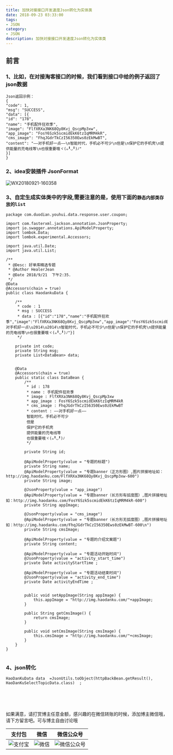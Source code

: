 ```yaml
---
title: 加快对接接口开发速度Json转化为实体类
date: 2018-09-23 03:33:00
tags: 
- JSON
category: 
- JSON
description: 加快对接接口开发速度Json转化为实体类
---
```

<!-- image url 
https://raw.githubusercontent.com/HealerJean123/HealerJean123.github.io/master/blogImages
　　首行缩进
<font color="red">  </font>
-->

## 前言

### 1、比如，在对接淘客接口的时候，我们看到接口中给的例子返回了json数据


```
Json返回示例： 
{ 
"code": 1, 
"msg": "SUCCESS", 
"data": [{ 
"id": "178", 
"name": "手机配件狂欢季", 
"image": "FlfXRXa3NK68Qy8Kvj_QscpMp3xw", 
"app_image": "FosY6Szk5scmidEkK6tzIqMRM4kR", 
"cms_image": "FhqJGdrTkCzI56350Ews0zEkMwBT", 
"content": "——对手机好一点——\n智能时代，手机必不可少\n但是\n保护它的手机壳\n提供能量的充电线等\n也很重要哦ヾ(๑╹◡╹)ﾉ" 
}] 
}
```

### 2、idea安装插件 JsonFormat

![WX20180921-160358](https://raw.githubusercontent.com/HealerJean123/HealerJean123.github.io/master/blogImages/WX20180921-160358.png)

### 3、自定生成实体类中的字段,需要注意的是，使用下面的`静态内部类存放的list`


```
package com.duodian.youhui.data.response.user.coupon;

import com.fasterxml.jackson.annotation.JsonProperty;
import io.swagger.annotations.ApiModelProperty;
import lombok.Data;
import lombok.experimental.Accessors;

import java.util.Date;
import java.util.List;

/**
 * @Desc: 好单库精选专题
 * @Author HealerJean
 * @Date 2018/9/21  下午2:35.
 */
@Data
@Accessors(chain = true)
public class HaodankuData {

    /**
     * code : 1
     * msg : SUCCESS
     * data : [{"id":"178","name":"手机配件狂欢季","image":"FlfXRXa3NK68Qy8Kvj_QscpMp3xw","app_image":"FosY6Szk5scmidEkK6tzIqMRM4kR","cms_image":"FhqJGdrTkCzI56350Ews0zEkMwBT","content":"\u2014\u2014对手机好一点\u2014\u2014\n智能时代，手机必不可少\n但是\n保护它的手机壳\n提供能量的充电线等\n也很重要哦ヾ(๑╹◡╹)ﾉ"}]
     */

    private int code;
    private String msg;
    private List<DataBean> data;


    @Data
    @Accessors(chain = true)
    public static class DataBean {
        /**
         * id : 178
         * name : 手机配件狂欢季
         * image : FlfXRXa3NK68Qy8Kvj_QscpMp3xw
         * app_image : FosY6Szk5scmidEkK6tzIqMRM4kR
         * cms_image : FhqJGdrTkCzI56350Ews0zEkMwBT
         * content : ——对手机好一点——
         智能时代，手机必不可少
         但是
         保护它的手机壳
         提供能量的充电线等
         也很重要哦ヾ(๑╹◡╹)ﾉ
         */

        private String id;

        @ApiModelProperty(value = "专题的标题")
        private String name;
        @ApiModelProperty(value = "专题banner（正方形图）,图片拼接地址如：http://img.haodanku.com/FlfXRXa3NK68Qy8Kvj_QscpMp3xw-600")
        private String image;

        @JsonProperty(value = "app_image")
        @ApiModelProperty(value = "专题banner（长方形有弧度图）,图片拼接地址如：http://img.haodanku.com/FosY6Szk5scmidEkK6tzIqMRM4kR-600")
        private String appImage;

        @JsonProperty(value = "cms_image")
        @ApiModelProperty(value = "专题banner（长方形无弧度图）,图片拼接地址如：http://img.haodanku.com/FhqJGdrTkCzI56350Ews0zEkMwBT-600\n")
        private String cmsImage;

        @ApiModelProperty(value = "专题的介绍文案题")
        private String content;

        @ApiModelProperty(value = "专题活动开始时间")
        @JsonProperty(value = "activity_start_time")
        private Date activityStartTime ;

        @ApiModelProperty(value = "专题活动结束时间")
        @JsonProperty(value = "activity_end_time")
        private Date activityEndTime ;


        public void setAppImage(String appImage) {
            this.appImage = "http://img.haodanku.com/"+appImage;
        }

        public String getCmsImage() {
            return cmsImage;
        }

        public void setCmsImage(String cmsImage) {
            this.cmsImage = "http://img.haodanku.com/"+cmsImage;
        }
    }
}


```

### 4、json转化


```
HaoDanKuData data  =JsonUtils.toObject(httpBackBean.getResult(), HaoDanKuSelectTopicData.class)  ;


```







<br/><br/><br/>
如果满意，请打赏博主任意金额，感兴趣的在微信转账的时候，添加博主微信哦， 请下方留言吧。可与博主自由讨论哦

|支付包 | 微信|微信公众号|
|:-------:|:-------:|:------:|
|![支付宝](https://raw.githubusercontent.com/HealerJean123/HealerJean123.github.io/master/assets/img/tctip/alpay.jpg) | ![微信](https://raw.githubusercontent.com/HealerJean123/HealerJean123.github.io/master/assets/img/tctip/weixin.jpg)|![微信公众号](https://raw.githubusercontent.com/HealerJean123/HealerJean123.github.io/master/assets/img/my/qrcode_for_gh_a23c07a2da9e_258.jpg)|




<!-- Gitalk 评论 start  -->

<link rel="stylesheet" href="https://unpkg.com/gitalk/dist/gitalk.css">
<script src="https://unpkg.com/gitalk@latest/dist/gitalk.min.js"></script> 
<div id="gitalk-container"></div>    
 <script type="text/javascript">
    var gitalk = new Gitalk({
		clientID: `1d164cd85549874d0e3a`,
		clientSecret: `527c3d223d1e6608953e835b547061037d140355`,
		repo: `HealerJean123.github.io`,
		owner: 'HealerJean123',
		admin: ['HealerJean123'],
		id: 'cRLCDnBOWiKPf1qs',
    });
    gitalk.render('gitalk-container');
</script> 

<!-- Gitalk end -->

